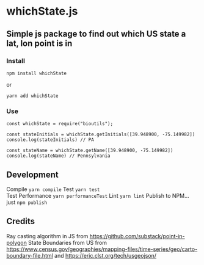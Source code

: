 # whichState.js

## Simple js package to find out which US state a lat, lon point is in

### Install

```
npm install whichState
```

or

```
yarn add whichState
```

### Use

```
const whichState = require("bioutils");

const stateInitials = whichState.getInitials([39.948900, -75.149982])
console.log(stateInitials) // PA

const stateName = whichState.getName([39.948900, -75.149982])
console.log(stateName) // Pennsylvania
```

## Development

Compile `yarn compile`
Test `yarn test`  
Test Performance `yarn performanceTest`
Lint `yarn lint`
Publish to NPM... just `npm publish`

## Credits

Ray casting algorithm in JS from https://github.com/substack/point-in-polygon
State Boundaries from US from https://www.census.gov/geographies/mapping-files/time-series/geo/carto-boundary-file.html and https://eric.clst.org/tech/usgeojson/
